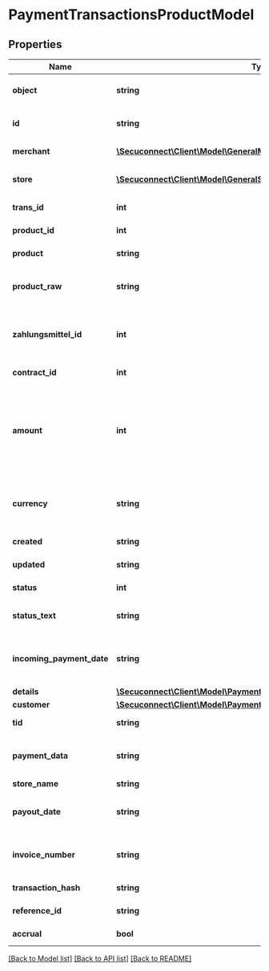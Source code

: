# PaymentTransactionsProductModel

## Properties
Name | Type | Description | Notes
------------ | ------------- | ------------- | -------------
**object** | **string** | Object of payment transaction | 
**id** | **string** | Id of payment transaction | 
**merchant** | [**\Secuconnect\Client\Model\GeneralMerchantsProductModel**](GeneralMerchantsProductModel.md) | Merchant information | 
**store** | [**\Secuconnect\Client\Model\GeneralStoresProductModel**](GeneralStoresProductModel.md) | Merchants store information | 
**trans_id** | **int** | Transaction identifier | 
**product_id** | **int** | Product identifier | 
**product** | **string** | Product type | 
**product_raw** | **string** | the name of the payment product | 
**zahlungsmittel_id** | **int** | The internal id of the stored payment instrument. | 
**contract_id** | **int** | Contract identifier | 
**amount** | **int** | Total amount of payment in cents (or the smallest cash unit of the relevant currency) | 
**currency** | **string** | ISO 4217 code of currency, eg EUR for Euro. | 
**created** | **string** | Created at date | 
**updated** | **string** | Updated at date | 
**status** | **int** | Transaction status ID | 
**status_text** | **string** | Transaction status description | 
**incoming_payment_date** | **string** | Date when the payment was received | 
**details** | [**\Secuconnect\Client\Model\PaymentTransactionsProductModelDetails**](PaymentTransactionsProductModelDetails.md) |  | 
**customer** | [**\Secuconnect\Client\Model\PaymentTransactionsProductModelCustomer**](PaymentTransactionsProductModelCustomer.md) |  | 
**tid** | **string** | Terminal-ID | 
**payment_data** | **string** | Data of the used payment instrument | 
**store_name** | **string** | Store name | 
**payout_date** | **string** | Date when the payout was created | 
**invoice_number** | **string** | Invoice number (from merchant) | 
**transaction_hash** | **string** | Payment-ID | 
**reference_id** | **string** | Reference ID | 
**accrual** | **bool** | Accrual Flag | 

[[Back to Model list]](../README.md#documentation-for-models) [[Back to API list]](../README.md#documentation-for-api-endpoints) [[Back to README]](../../README.md)



